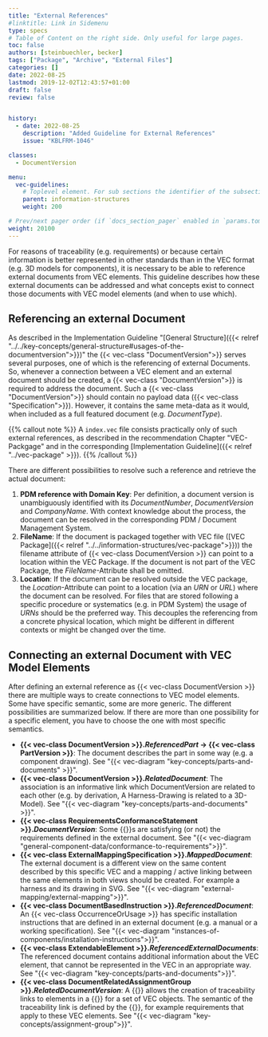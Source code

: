 ```yaml
---
title: "External References"
#linktitle: Link in Sidemenu
type: specs
# Table of Content on the right side. Only useful for large pages.
toc: false
authors: [steinbuechler, becker]
tags: ["Package", "Archive", "External Files"]
categories: []
date: 2022-08-25
lastmod: 2019-12-02T12:43:57+01:00
draft: false
review: false


history:
  - date: 2022-08-25
    description: "Added Guideline for External References"
    issue: "KBLFRM-1046"

classes:
  - DocumentVersion

menu:
  vec-guidelines:
    # Toplevel element. For sub sections the identifier of the subsection
    parent: information-structures
    weight: 200

# Prev/next pager order (if `docs_section_pager` enabled in `params.toml`)
weight: 20100
---
```

For reasons of traceability (e.g. requirements) or because certain information is better represented in other standards than in the VEC format (e.g. 3D models for components), it is necessary to be able to reference external documents from VEC elements. This guideline describes how these external documents can be addressed and what concepts exist to connect those documents with VEC model elements (and when to use which).

## Referencing an external Document

As described in the Implementation Guideline "[General Structure]({{< relref "../../key-concepts/general-structure#usages-of-the-documentversion">}})" the {{< vec-class "DocumentVersion">}} serves several purposes, one of which is the referencing of external Documents. So, whenever a connection between a VEC element and an external document should be created, a {{< vec-class "DocumentVersion">}} is required to address the document. Such a {{< vec-class "DocumentVersion">}} should contain no payload data ({{< vec-class "Specification">}}). However, it contains the same meta-data as it would, when included as a full featured document (e.g. _DocumentType_).

{{% callout note %}}
A `index.vec` file consists practically only of such external references, as described in the recommendation Chapter "VEC-Packgage" and in the corresponding [Implementation Guideline]({{< relref "../vec-package" >}}).
{{% /callout %}}

There are different possibilities to resolve such a reference and retrieve the actual document:

1. **PDM reference with Domain Key**: Per definition, a document version is unambiguously identified with its _DocumentNumber_, _DocumentVersion_ and _CompanyName_. With context knowledge about the process, the document can be resolved in the corresponding PDM / Document Management System.
2. **FileName**: If the document is packaged together with VEC file ([VEC Package]({{< relref "../../information-structures/vec-package">}})) the filename attribute of {{< vec-class DocumentVersion >}} can point to a location within the VEC Package. If the document is not part of the VEC Package, the _FileName_-Attribute shall be omitted.
3. **Location**: If the document can be resolved outside the VEC package, the _Location_-Attribute can point to a location (via an _URN_ or _URL_) where the document can be resolved. For files that are stored following a specific procedure or systematics (e.g. in PDM System) the usage of _URNs_ should be the preferred way. This decouples the referencing from a concrete physical location, which might be different in different contexts or might be changed over the time.

## Connecting an external Document with VEC Model Elements

After defining an external reference as {{< vec-class DocumentVersion >}} there are multiple ways to create connections to VEC model elements. Some have specific semantic, some are more generic. The different possibilities are summarized below. If there are more than one possibility for a specific element, you have to choose the one with most specific semantics.

* **{{< vec-class DocumentVersion >}}._ReferencedPart_ &rarr; {{< vec-class PartVersion >}}**: The document describes the part in some way (e.g. a component drawing). See "{{< vec-diagram "key-concepts/parts-and-documents" >}}".
* **{{< vec-class DocumentVersion >}}._RelatedDocument_**: The association is an informative link which DocumentVersion are related to each other (e.g. by derivation, A Harness-Drawing is related to a 3D-Model). See "{{< vec-diagram "key-concepts/parts-and-documents" >}}".
* **{{< vec-class RequirementsConformanceStatement >}}._DocumentVersion_**: Some {{<vec-class PartVersion >}}s are satisfying (or not) the requirements defined in the external document. See "{{< vec-diagram "general-component-data/conformance-to-requirements">}}".
* **{{< vec-class ExternalMappingSpecification >}}._MappedDocument_**: The external document is a different view on the same content described by this specific VEC and a mapping / active linking between the same elements in both views should be created. For example a harness and its drawing in SVG. See "{{< vec-diagram "external-mapping/external-mapping">}}".
* **{{< vec-class DocumentBasedInstruction >}}._ReferencedDocument_**: An {{< vec-class OccurrenceOrUsage >}} has specific installation instructions that are defined in an external document (e.g. a manual or a working specification). See "{{< vec-diagram "instances-of-components/installation-instructions">}}".
* **{{< vec-class ExtendableElement >}}._ReferencedExternalDocuments_**: The referenced document contains additional information about the VEC element, that cannot be represented in the VEC in an appropriate way. See "{{< vec-diagram "key-concepts/parts-and-documents">}}".
* **{{< vec-class DocumentRelatedAssignmentGroup >}}._RelatedDocumentVersion_**: A {{<vec-class DocumentRelatedAssignmentGroup >}} allows the creation of traceability links to elements in a {{<vec-class DocumentVersion >}} for a set of VEC objects. The semantic of the traceability link is defined by the {{<vec-class DocumentRelationType >}}, for example requirements that apply to these VEC elements. See "{{< vec-diagram "key-concepts/assignment-group">}}".